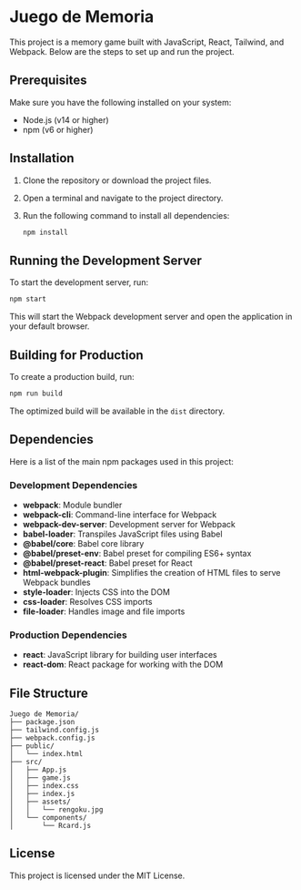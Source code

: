 # Juego de Memoria

This project is a memory game built with JavaScript, React, Tailwind, and Webpack. Below are the steps to set up and run the project.

## Prerequisites

Make sure you have the following installed on your system:

- Node.js (v14 or higher)
- npm (v6 or higher)

## Installation

1. Clone the repository or download the project files.
2. Open a terminal and navigate to the project directory.
3. Run the following command to install all dependencies:

   ```bash
   npm install
   ```

## Running the Development Server

To start the development server, run:

```bash
npm start
```

This will start the Webpack development server and open the application in your default browser.

## Building for Production

To create a production build, run:

```bash
npm run build
```

The optimized build will be available in the `dist` directory.

## Dependencies

Here is a list of the main npm packages used in this project:

### Development Dependencies

- **webpack**: Module bundler
- **webpack-cli**: Command-line interface for Webpack
- **webpack-dev-server**: Development server for Webpack
- **babel-loader**: Transpiles JavaScript files using Babel
- **@babel/core**: Babel core library
- **@babel/preset-env**: Babel preset for compiling ES6+ syntax
- **@babel/preset-react**: Babel preset for React
- **html-webpack-plugin**: Simplifies the creation of HTML files to serve Webpack bundles
- **style-loader**: Injects CSS into the DOM
- **css-loader**: Resolves CSS imports
- **file-loader**: Handles image and file imports

### Production Dependencies

- **react**: JavaScript library for building user interfaces
- **react-dom**: React package for working with the DOM

## File Structure

```
Juego de Memoria/
├── package.json
├── tailwind.config.js
├── webpack.config.js
├── public/
│   └── index.html
├── src/
│   ├── App.js
│   ├── game.js
│   ├── index.css
│   ├── index.js
│   ├── assets/
│   │   └── rengoku.jpg
│   └── components/
│       └── Rcard.js
```

## License

This project is licensed under the MIT License.
